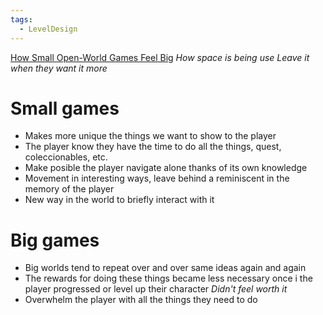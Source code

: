 ```yaml
---
tags:
  - LevelDesign
---
```

[How Small Open-World Games Feel Big](https://www.youtube.com/watch?v=S3cPJL4ISlU)
*How space is being use*
*Leave it when they want it more*
# Small games
* Makes more unique the things we want to show to the player 
* The player know they have the time to do all the things, quest, coleccionables, etc. 
* Make posible the player navigate alone thanks of its own knowledge 
* Movement in interesting ways, leave behind a reminiscent in the memory of the player  
* New way in the world to briefly interact with it 
# Big games
* Big worlds tend to repeat over and over same ideas again and again 
* The rewards for doing these things became less necessary once i the player progressed or level up their character 
*Didn't feel worth it*
* Overwhelm the player with all the things they need to do
